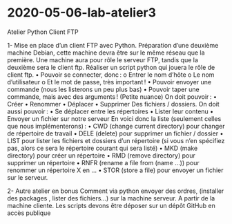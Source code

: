 # 2020-05-06-lab-atelier3
Atelier Python Client FTP

1- Mise en place d’un client FTP avec Python.
Préparation d’une deuxième machine Debian, cette machine devra être sur le même réseau que la première.
Une machine aura pour rôle le serveur FTP, tandis que la deuxième sera le client ftp.
Réaliser un script python qui jouera le rôle de client ftp.
• Pouvoir se connecter, donc :
o Entrer le nom d’hôte
o Le nom d’utilisateur
o Et le mot de passe, très important !
• Pouvoir envoyer une commande (nous les listerons un peu plus bas)
• Pouvoir taper une commande, mais avec des arguments ! (Petite nuance)
On doit pouvoir :
• Créer
• Renommer
• Déplacer
• Supprimer
Des fichiers / dossiers.
On doit aussi pouvoir :
• Se déplacer entre les répertoires
• Lister leur contenu
• Envoyer un fichier sur notre serveur
En voici donc la liste (seulement celles que nous implémenterons) :
• CWD (change current directory) pour changer de répertoire de travail
• DELE (delete) pour supprimer un fichier / dossier
• LIST pour lister les fichiers et dossiers d’un répertoire (si vous n’en spécifiez pas,
alors ce sera le répertoire courant qui sera listé)
• MKD (make directory) pour créer un répertoire
• RMD (remove directory) pour supprimer un répertoire
• RNFR (rename a file from (name …)) pour renommer un répertoire X en …
• STOR (store a file) pour envoyer un fichier sur le serveur.

2- Autre atelier en bonus
Comment via python envoyer des ordres, (installer des packages , lister des fichiers…)
sur la machine serveur.
A partir de la machine cliente.
Les scripts devons être déposer sur un dépôt GitHub en accès publique 
